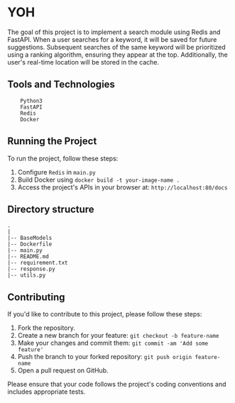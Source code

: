 # YOH
The goal of this project is to implement a search module using Redis and FastAPI.
When a user searches for a keyword, it will be saved for future suggestions.
Subsequent searches of the same keyword will be prioritized using a ranking
algorithm, ensuring they appear at the top. Additionally, the user's real-time 
location will be stored in the cache.



## Tools and Technologies
        Python3
        FastAPI
        Redis
        Docker


## Running the Project

To run the project, follow these steps:

1. Configure `Redis` in `main.py`
2. Build Docker using `docker build -t your-image-name .`
3. Access the project's APIs in your browser at: `http://localhost:80/docs`


## Directory structure
    .
    |
    |-- BaseModels
    |-- Dockerfile
    |-- main.py
    |-- README.md
    |-- requirement.txt
    |-- response.py
    |-- utils.py

## Contributing

If you'd like to contribute to this project, please follow these steps:

1. Fork the repository.
2. Create a new branch for your feature: `git checkout -b feature-name`
3. Make your changes and commit them: `git commit -am 'Add some feature'`
4. Push the branch to your forked repository: `git push origin feature-name`
5. Open a pull request on GitHub.

Please ensure that your code follows the project's coding conventions and includes appropriate tests.